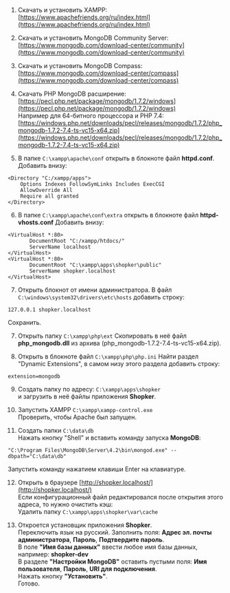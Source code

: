 1. Скачать и установить XAMPP: [https://www.apachefriends.org/ru/index.html](https://www.apachefriends.org/ru/index.html)

2. Скачать и установить MongoDB Community Server: [https://www.mongodb.com/download-center/community](https://www.mongodb.com/download-center/community)

3. Скачать и установить MongoDB Compass: [https://www.mongodb.com/download-center/compass](https://www.mongodb.com/download-center/compass)

4. Скачать PHP MongoDB расширение: [https://pecl.php.net/package/mongodb/1.7.2/windows](https://pecl.php.net/package/mongodb/1.7.2/windows)  
Например для 64-битного процессора и PHP 7.4:  
[https://windows.php.net/downloads/pecl/releases/mongodb/1.7.2/php_mongodb-1.7.2-7.4-ts-vc15-x64.zip](https://windows.php.net/downloads/pecl/releases/mongodb/1.7.2/php_mongodb-1.7.2-7.4-ts-vc15-x64.zip)

5. В папке ``C:\xampp\apache\conf`` открыть в блокноте файл **httpd.conf**.
Добавить внизу:
~~~
<Directory "C:/xampp/apps">
    Options Indexes FollowSymLinks Includes ExecCGI
    AllowOverride All
    Require all granted
</Directory>
~~~

6. В папке ``C:\xampp\apache\conf\extra`` открыть в блокноте файл **httpd-vhosts.conf**
Добавить внизу:
~~~
<VirtualHost *:80>
       DocumentRoot "C:/xampp/htdocs/"
       ServerName localhost
</VirtualHost>
<VirtualHost *:80>
       DocumentRoot "C:\xampp\apps\shopker\public"
       ServerName shopker.localhost
</VirtualHost>
~~~

7. Открыть блокнот от имени администратора. В файл ``C:\windows\system32\drivers\etc\hosts``
добавить строку:
~~~
127.0.0.1 shopker.localhost
~~~
Сохранить.

7. Открыть папку ``C:\xampp\php\ext``
Скопировать в неё файл **php_mongodb.dll** из архива (php_mongodb-1.7.2-7.4-ts-vc15-x64.zip).

8. Открыть в блокноте файл ``C:\xampp\php\php.ini``
Найти раздел "Dynamic Extensions", в самом низу этого раздела добавить строку:
~~~
extension=mongodb
~~~

9. Создать папку по адресу: ``C:\xampp\apps\shopker``  
и загрузить в неё файлы приложения **Shopker**.

10. Запустить XAMPP ``C:\xampp\xampp-control.exe``  
Проверить, чтобы Apache был запущен.

11. Создать папки ``C:\data\db``  
Нажать кнопку "Shell" и вставить команду запуска **MongoDB**:
~~~
"C:\Program Files\MongoDB\Server\4.2\bin\mongod.exe" --dbpath="C:\data\db"
~~~
Запустить команду нажатием клавиши Enter на клавиатуре.

12. Открыть в браузере [http://shopker.localhost/](http://shopker.localhost/)  
Если конфигурационный файл редактировался после открытия этого адреса, то нужно очистить кэш:  
Удалить папку ``C:\xampp\apps\shopker\var\cache``

13. Откроется установщик приложения **Shopker**.  
Переключить язык на русский. Заполнить поля: **Адрес эл. почты администратора**, **Пароль**, **Подтвердите пароль**.  
В поле **"Имя базы данных"** ввести любое имя базы данных, например: **shopker-dev**  
В разделе **"Настройки MongoDB"** оставить пустыми поля: **Имя пользователя**, **Пароль**, **URI для подключения**.  
Нажать кнопку **"Установить"**.  
Готово.
